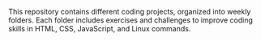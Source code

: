 This repository contains different coding projects, organized into weekly folders. Each folder includes exercises and challenges to improve coding skills in HTML, CSS, JavaScript, and Linux commands.
